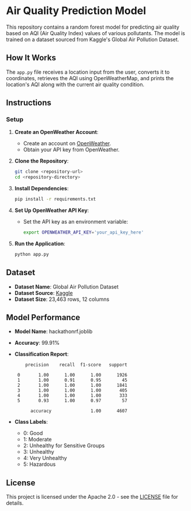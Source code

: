 # Air Quality Prediction Model

This repository contains a random forest model for predicting air quality based on AQI (Air Quality Index) values of various pollutants. The model is trained on a dataset sourced from Kaggle's Global Air Pollution Dataset.

## How It Works

The `app.py` file receives a location input from the user, converts it to coordinates, retrieves the AQI using OpenWeatherMap, and prints the location's AQI along with the current air quality condition.

## Instructions

### Setup

1. **Create an OpenWeather Account**:
    - Create an account on [OpenWeather](https://home.openweathermap.org/users/sign_up).
    - Obtain your API key from OpenWeather.

2. **Clone the Repository**:
    ```bash
    git clone <repository-url>
    cd <repository-directory>
    ```

3. **Install Dependencies**:
    ```bash
    pip install -r requirements.txt
    ```

4. **Set Up OpenWeather API Key**:
    - Set the API key as an environment variable:
        ```bash
        export OPENWEATHER_API_KEY='your_api_key_here'
        ```

5. **Run the Application**:
    ```bash
    python app.py
    ```

## Dataset

- **Dataset Name**: Global Air Pollution Dataset
- **Dataset Source**: [Kaggle](https://www.kaggle.com/datasets/hasibalmuzdadid/global-air-pollution-dataset/)
- **Dataset Size**: 23,463 rows, 12 columns

## Model Performance

- **Model Name**: hackathonrf.joblib
- **Accuracy**: 99.91%
- **Classification Report**:

          precision    recall  f1-score   support

       0       1.00      1.00      1.00      1926
       1       1.00      0.91      0.95        45
       2       1.00      1.00      1.00      1841
       3       1.00      1.00      1.00       405
       4       1.00      1.00      1.00       333
       5       0.93      1.00      0.97        57

            accuracy               1.00      4607



- **Class Labels**:
  - 0: Good
  - 1: Moderate
  - 2: Unhealthy for Sensitive Groups
  - 3: Unhealthy
  - 4: Very Unhealthy
  - 5: Hazardous

## License

This project is licensed under the Apache 2.0 - see the [LICENSE](https://github.com/TLeonidas/TLeonidas-HCC-CSA-April24-Hackathon/blob/main/LICENSE) file for details.


